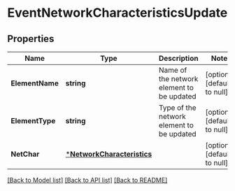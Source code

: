 # EventNetworkCharacteristicsUpdate

## Properties
Name | Type | Description | Notes
------------ | ------------- | ------------- | -------------
**ElementName** | **string** | Name of the network element to be updated | [optional] [default to null]
**ElementType** | **string** | Type of the network element to be updated | [optional] [default to null]
**NetChar** | [***NetworkCharacteristics**](NetworkCharacteristics.md) |  | [optional] [default to null]

[[Back to Model list]](../README.md#documentation-for-models) [[Back to API list]](../README.md#documentation-for-api-endpoints) [[Back to README]](../README.md)


